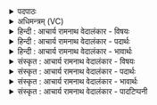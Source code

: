 <details><summary>पदपाठः</summary>

गि꣣रा꣢। व꣡ज्रः꣢꣯। न। स꣡म्भृ꣢꣯तः। सम्। भृ꣣तः। स꣡ब꣢꣯लः। स। ब꣣लः। अ꣡न꣢꣯पच्युतः। अन्। अ꣣पच्युतः। ववक्षे꣢। उ꣣ग्रः꣢। अ꣡स्तृ꣢꣯तः। अ। स्तृ꣣तः। १२२४।
</details>

<details><summary>अधिमन्त्रम् (VC)</summary>

- इन्द्रः
- सुकक्ष आङ्गिरसः
- गायत्री
- षड्जः
</details>

<details><summary>हिन्दी : आचार्य रामनाथ वेदालंकार - विषयः</summary>

अगले मन्त्र में फिर उसी विषय में कहा गया है।
</details>

<details><summary>हिन्दी : आचार्य रामनाथ वेदालंकार - पदार्थः</summary>

पदार्थान्वयभाषाः -  (गिरा) निर्घोष से (वज्रः न) जैसे विद्युद्वज्र संयुक्त होता है, वैसे ही (गिरा) वेदवाणी वा प्रभावशालिनी वाणी से (सम्भृतः) संयुक्त, (सबलः) बलवान् (अनपच्युतः) अविचलित, (उग्रः) प्रचण्ड, (अस्तृतः) अहिंसित इन्द्र अर्थात् परमेश्वर, जीवात्मा वा राजा (ववक्षे) जगत् के भार को, शरीर के भार को वा राष्ट्र के भार को वहन करता है ॥३॥ यहाँ उपमालङ्कार है ॥३॥
</details>

<details><summary>हिन्दी : आचार्य रामनाथ वेदालंकार - भावार्थः</summary>

भावार्थभाषाः -  जिसकी वाणियों का प्रभाव वज्रनिर्घोष के समान होता है, वह बलियों में बली, दुष्टों के प्रति प्रचण्ड, किसी से जीता न जा सकनेवाला, शत्रुओं को जीतनेवाला जो परमेश्वर, जीवात्मा और राजा है, उसे सहायक पाकर सब लोग जीवन-सङ्ग्राम में विजयी होवें ॥३॥ इस खण्ड में पुरोहित, विद्वान् स्नातक तथा परमात्मा, जीवात्मा और राजा का विषय वर्णित होने से इस खण्ड की पूर्व खण्ड के साथ सङ्गति है ॥ नवम अध्याय में षष्ठ खण्ड समाप्त ॥
</details>

<details><summary>संस्कृत : आचार्य रामनाथ वेदालंकार - विषयः</summary>

अथ पुनरपि तमेव विषयमाह।
</details>

<details><summary>संस्कृत : आचार्य रामनाथ वेदालंकार - पदार्थः</summary>

पदार्थान्वयभाषाः -  (गिरा) निर्घोषेण (वज्रः न) कुलिशः इव (गिरा) वेदवाचा प्रभावशालिन्या वा वाचा (सम्भृतः) संयुक्तः (सबलः) बलवान्, (अनपच्युतः) अविचलितः, (उग्रः) प्रचण्डः, (अस्तृतः) अहिंसितः इन्द्रः परमेश्वरो जीवात्मा नृपतिर्वा (ववक्षे) जगद्भारं देहभारं राष्ट्रभारं वा वहति। [वह प्रापणे, लडर्थे लिटि छान्दसः सुगागमः] ॥३॥ अत्रोपमालङ्कारः ॥३॥
</details>

<details><summary>संस्कृत : आचार्य रामनाथ वेदालंकार - भावार्थः</summary>

भावार्थभाषाः -  यस्य वाचां प्रभावो वज्रनिर्घोषवद् भवति स बलिनां बली, दुष्टेषु प्रचण्डः, केनाप्यजय्यः, परेषां पराजेता परमेश्वरो जीवात्मा राजा च योऽस्ति तं सहायं प्राप्य सर्वे जीवनसङ्ग्रामे विजयिनो जायन्ताम् ॥३॥ अस्मिन् खण्डे पुरोहितस्य, विदुषः स्नातकस्य, परमात्मजीवात्मनृपतीनां च विषयस्य वर्णनादेतत्खण्डस्य पूर्वखण्डेन संगतिरस्ति ॥
</details>

<details><summary>संस्कृत : आचार्य रामनाथ वेदालंकार - पादटिप्पनी</summary>

टिप्पणी:   १. ऋ० ८।९३।९, अथ० २०।४७।३, १३७।१४। सर्वत्र ‘उग्रो’ इत्यत्र ‘ऋ॒ष्वो’ इति पाठः।
</details>